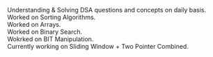Understanding & Solving DSA questions and concepts on daily basis.  
Worked on Sorting Algorithms.  
Worked on Arrays.  
Worked on Binary Search.  
Wokrked on BIT Manipulation.  
Currently working on Sliding Window + Two Pointer Combined.
